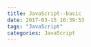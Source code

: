 ```yaml
---
title: JavaScript--basic
date: 2017-03-15 16:39:53
tags: "JavaScript"
categories: JavaScript
---
```



